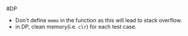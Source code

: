 #DP
- Don't define `memo` in the function as this will lead to stack overflow.
- in DP, clean memory(i.e. `clr`) for each test case.


